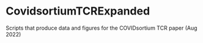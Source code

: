 # CovidsortiumTCRExpanded
Scripts that produce data and figures for the COVIDsortium TCR paper (Aug 2022)
